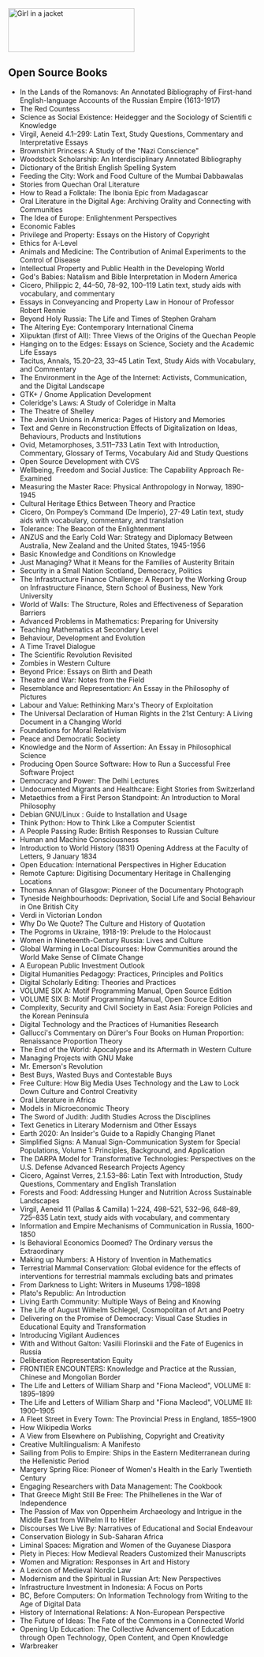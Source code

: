 <img src="https://github.com/manjunath5496/List-of-effects/blob/main/1/1024px-CC-BY-NC-ND.svg.png" alt="Girl in a jacket" width="256" height="89">

</br>

<h2>Open Source Books </h2>


<ul>

                             

 <li><a target="_blank" href="https://github.com/manjunath5496/Open-Source-Books/blob/master/os(1).pdf" style="text-decoration:none;">In the Lands of the Romanovs: An Annotated Bibliography of First-hand English-language Accounts of the Russian Empire (1613-1917)</a></li>

 <li><a target="_blank" href="https://github.com/manjunath5496/Open-Source-Books/blob/master/os(2).pdf" style="text-decoration:none;"> The Red Countess</a></li>

<li><a target="_blank" href="https://github.com/manjunath5496/Open-Source-Books/blob/master/os(3).pdf" style="text-decoration:none;">Science as Social Existence:
Heidegger and the Sociology of Scientifi c Knowledge</a></li>
 <li><a target="_blank" href="https://github.com/manjunath5496/Open-Source-Books/blob/master/os(4).pdf" style="text-decoration:none;">Virgil, Aeneid 4.1–299:
Latin Text, Study Questions, Commentary and Interpretative Essays</a></li>                              
<li><a target="_blank" href="https://github.com/manjunath5496/Open-Source-Books/blob/master/os(5).pdf" style="text-decoration:none;">Brownshirt Princess:
A Study of the "Nazi Conscience"</a></li>
<li><a target="_blank" href="https://github.com/manjunath5496/Open-Source-Books/blob/master/os(6).pdf" style="text-decoration:none;">Woodstock Scholarship: An Interdisciplinary Annotated Bibliography</a></li>
 <li><a target="_blank" href="https://github.com/manjunath5496/Open-Source-Books/blob/master/os(7).pdf" style="text-decoration:none;">Dictionary
of the British English Spelling System</a></li>

 <li><a target="_blank" href="https://github.com/manjunath5496/Open-Source-Books/blob/master/os(8).pdf" style="text-decoration:none;"> Feeding the City: Work and Food Culture of the Mumbai Dabbawalas </a></li>
   <li><a target="_blank" href="https://github.com/manjunath5496/Open-Source-Books/blob/master/os(9).pdf" style="text-decoration:none;">Stories from Quechan
Oral Literature</a></li>
  
   
 <li><a target="_blank" href="https://github.com/manjunath5496/Open-Source-Books/blob/master/os(10).pdf" style="text-decoration:none;">How to Read a Folktale:
The Ibonia Epic from Madagascar </a></li>                              
<li><a target="_blank" href="https://github.com/manjunath5496/Open-Source-Books/blob/master/os(11).pdf" style="text-decoration:none;">Oral Literature in the
Digital Age: Archiving Orality and Connecting with Communities</a></li>
<li><a target="_blank" href="https://github.com/manjunath5496/Open-Source-Books/blob/master/os(12).pdf" style="text-decoration:none;">The Idea of Europe:
Enlightenment Perspectives</a></li>
<li><a target="_blank" href="https://github.com/manjunath5496/Open-Source-Books/blob/master/os(13).pdf" style="text-decoration:none;">Economic Fables</a></li>

<li><a target="_blank" href="https://github.com/manjunath5496/Open-Source-Books/blob/master/os(14).pdf" style="text-decoration:none;">Privilege and Property:
Essays on the History of Copyright</a></li>
                              
<li><a target="_blank" href="https://github.com/manjunath5496/Open-Source-Books/blob/master/os(15).pdf" style="text-decoration:none;">Ethics for A-Level</a></li>

<li><a target="_blank" href="https://github.com/manjunath5496/Open-Source-Books/blob/master/os(16).pdf" style="text-decoration:none;">Animals and Medicine: The Contribution of Animal Experiments to the Control of Disease</a></li>

  <li><a target="_blank" href="https://github.com/manjunath5496/Open-Source-Books/blob/master/os(17).pdf" style="text-decoration:none;">Intellectual Property and Public
Health in the Developing World</a></li>   
  
<li><a target="_blank" href="https://github.com/manjunath5496/Open-Source-Books/blob/master/os(18).pdf" style="text-decoration:none;">God's Babies: Natalism and Bible
Interpretation in Modern America</a></li> 

  
<li><a target="_blank" href="https://github.com/manjunath5496/Open-Source-Books/blob/master/os(19).pdf" style="text-decoration:none;">Cicero, Philippic 2,
44–50, 78–92, 100–119 Latin text, study aids with vocabulary, and commentary</a></li> 

<li><a target="_blank" href="https://github.com/manjunath5496/Open-Source-Books/blob/master/os(20).pdf" style="text-decoration:none;">Essays in Conveyancing and Property Law
in Honour of Professor Robert Rennie</a></li>

<li><a target="_blank" href="https://github.com/manjunath5496/Open-Source-Books/blob/master/os(21).pdf" style="text-decoration:none;">Beyond Holy Russia: The Life and Times of Stephen Graham</a></li>
<li><a target="_blank" href="https://github.com/manjunath5496/Open-Source-Books/blob/master/os(22).pdf" style="text-decoration:none;">The Altering Eye:
Contemporary International Cinema</a></li> 
 <li><a target="_blank" href="https://github.com/manjunath5496/Open-Source-Books/blob/master/os(23).pdf" style="text-decoration:none;">Xiipuktan (first of All): Three Views of the Origins of the Quechan People</a></li> 
 

   <li><a target="_blank" href="https://github.com/manjunath5496/Open-Source-Books/blob/master/os(24).pdf" style="text-decoration:none;">Hanging on to the Edges: Essays on Science, Society and the Academic Life Essays</a></li>
 
   <li><a target="_blank" href="https://github.com/manjunath5496/Open-Source-Books/blob/master/os(25).pdf" style="text-decoration:none;">Tacitus, Annals,
15.20–23, 33–45 Latin Text, Study Aids with Vocabulary, and Commentary</a></li>                              
 <li><a target="_blank" href="https://github.com/manjunath5496/Open-Source-Books/blob/master/os(26).pdf" style="text-decoration:none;">The Environment in the
Age of the Internet: Activists, Communication, and the Digital Landscape</a></li>
 <li><a target="_blank" href="https://github.com/manjunath5496/Open-Source-Books/blob/master/os(27).pdf" style="text-decoration:none;">GTK+ / Gnome Application
Development</a></li>
   
 
   <li><a target="_blank" href="https://github.com/manjunath5496/Open-Source-Books/blob/master/os(28).pdf" style="text-decoration:none;">Coleridge's Laws:
A Study of Coleridge in Malta</a></li>
 
   <li><a target="_blank" href="https://github.com/manjunath5496/Open-Source-Books/blob/master/os(29).pdf" style="text-decoration:none;">The Theatre of Shelley</a></li>                              

  <li><a target="_blank" href="https://github.com/manjunath5496/Open-Source-Books/blob/master/os(30).pdf" style="text-decoration:none;">The Jewish Unions in America: Pages of History and Memories</a></li>
 
   <li><a target="_blank" href="https://github.com/manjunath5496/Open-Source-Books/blob/master/os(31).pdf" style="text-decoration:none;">Text and Genre
in Reconstruction Effects of Digitalization on Ideas, Behaviours, Products and Institutions</a></li> 
    <li><a target="_blank" href="https://github.com/manjunath5496/Open-Source-Books/blob/master/os(32).pdf" style="text-decoration:none;">Ovid, Metamorphoses,
3.511–733 Latin Text with Introduction, Commentary, Glossary of Terms, Vocabulary Aid and Study Questions</a></li> 

   <li><a target="_blank" href="https://github.com/manjunath5496/Open-Source-Books/blob/master/os(33).pdf" style="text-decoration:none;">Open Source
Development with CVS</a></li>                              

  <li><a target="_blank" href="https://github.com/manjunath5496/Open-Source-Books/blob/master/os(34).pdf" style="text-decoration:none;">Wellbeing, Freedom
and Social Justice: The Capability Approach Re-Examined</a></li> 
 
  <li><a target="_blank" href="https://github.com/manjunath5496/Open-Source-Books/blob/master/os(35).pdf" style="text-decoration:none;">Measuring the Master Race:
Physical Anthropology in Norway, 1890-1945</a></li> 

  <li><a target="_blank" href="https://github.com/manjunath5496/Open-Source-Books/blob/master/os(36).pdf" style="text-decoration:none;">Cultural Heritage Ethics
Between Theory and Practice</a></li> 
 
<li><a target="_blank" href="https://github.com/manjunath5496/Open-Source-Books/blob/master/os(37).pdf" style="text-decoration:none;">Cicero,
On Pompey’s Command (De Imperio), 27-49 Latin text, study aids with vocabulary, commentary, and translation</a></li>
 <li><a target="_blank" href="https://github.com/manjunath5496/Open-Source-Books/blob/master/os(38).pdf" style="text-decoration:none;">Tolerance: The Beacon of the Enlightenment</a></li>
<li><a target="_blank" href="https://github.com/manjunath5496/Open-Source-Books/blob/master/os(39).pdf" style="text-decoration:none;">ANZUS and the Early
Cold War: Strategy and Diplomacy Between Australia, New Zealand and the United States, 1945-1956</a></li>
 <li><a target="_blank" href="https://github.com/manjunath5496/Open-Source-Books/blob/master/os(40).pdf" style="text-decoration:none;">Basic Knowledge and Conditions on Knowledge</a></li>                              
<li><a target="_blank" href="https://github.com/manjunath5496/Open-Source-Books/blob/master/os(41).pdf" style="text-decoration:none;">Just Managing?
What it Means for the Families of Austerity Britain</a></li>
<li><a target="_blank" href="https://github.com/manjunath5496/Open-Source-Books/blob/master/os(42).pdf" style="text-decoration:none;">Security in a Small Nation
Scotland, Democracy, Politics</a></li>
 
  <li><a target="_blank" href="https://github.com/manjunath5496/Open-Source-Books/blob/master/os(43).pdf" style="text-decoration:none;">The Infrastructure Finance Challenge:
A Report by the Working Group on Infrastructure Finance, Stern School of Business, New York University</a></li>
 <li><a target="_blank" href="https://github.com/manjunath5496/Open-Source-Books/blob/master/os(44).pdf" style="text-decoration:none;">World of Walls:
The Structure, Roles and Effectiveness of Separation Barriers</a></li>
   <li><a target="_blank" href="https://github.com/manjunath5496/Open-Source-Books/blob/master/os(45).pdf" style="text-decoration:none;">Advanced Problems in Mathematics:
Preparing for University</a></li>  
   
<li><a target="_blank" href="https://github.com/manjunath5496/Open-Source-Books/blob/master/os(46).pdf" style="text-decoration:none;">Teaching Mathematics at
Secondary Level</a></li> 
                             
<li><a target="_blank" href="https://github.com/manjunath5496/Open-Source-Books/blob/master/os(47).pdf" style="text-decoration:none;">Behaviour, Development
and Evolution</a></li>
<li><a target="_blank" href="https://github.com/manjunath5496/Open-Source-Books/blob/master/os(48).pdf" style="text-decoration:none;">A Time Travel Dialogue</a></li>

<li><a target="_blank" href="https://github.com/manjunath5496/Open-Source-Books/blob/master/os(49).pdf" style="text-decoration:none;">The Scientific Revolution Revisited</a></li>
                              
<li><a target="_blank" href="https://github.com/manjunath5496/Open-Source-Books/blob/master/os(50).pdf" style="text-decoration:none;">Zombies in
Western Culture</a></li>
<li><a target="_blank" href="https://github.com/manjunath5496/Open-Source-Books/blob/master/os(51).pdf" style="text-decoration:none;">Beyond Price:
Essays on Birth and Death</a></li>
<li><a target="_blank" href="https://github.com/manjunath5496/Open-Source-Books/blob/master/os(52).pdf" style="text-decoration:none;">Theatre and War:
Notes from the Field</a></li>

<li><a target="_blank" href="https://github.com/manjunath5496/Open-Source-Books/blob/master/os(53).pdf" style="text-decoration:none;">Resemblance and Representation:
An Essay in the Philosophy of Pictures</a></li>
 
<li><a target="_blank" href="https://github.com/manjunath5496/Open-Source-Books/blob/master/os(54).pdf" style="text-decoration:none;">Labour and Value:
Rethinking Marx's Theory of Exploitation </a></li>

<li><a target="_blank" href="https://github.com/manjunath5496/Open-Source-Books/blob/master/os(55).pdf" style="text-decoration:none;">The Universal Declaration of Human Rights in the 21st Century: A Living Document in a Changing World</a></li>
 
  <li><a target="_blank" href="https://github.com/manjunath5496/Open-Source-Books/blob/master/os(56).pdf" style="text-decoration:none;">Foundations for
Moral Relativism </a></li>                              

  <li><a target="_blank" href="https://github.com/manjunath5496/Open-Source-Books/blob/master/os(57).pdf" style="text-decoration:none;">Peace and
Democratic Society</a></li>
 
   <li><a target="_blank" href="https://github.com/manjunath5496/Open-Source-Books/blob/master/os(58).pdf" style="text-decoration:none;">Knowledge and the Norm
of Assertion: An Essay in Philosophical Science</a></li>
    <li><a target="_blank" href="https://github.com/manjunath5496/Open-Source-Books/blob/master/os(59).pdf" style="text-decoration:none;">Producing Open Source Software:
How to Run a Successful Free Software Project</a></li>
 
  <li><a target="_blank" href="https://github.com/manjunath5496/Open-Source-Books/blob/master/os(60).pdf" style="text-decoration:none;">Democracy and Power:
The Delhi Lectures </a></li>
 
   <li><a target="_blank" href="https://github.com/manjunath5496/Open-Source-Books/blob/master/os(61).pdf" style="text-decoration:none;">Undocumented Migrants and Healthcare:
Eight Stories from Switzerland</a></li>
 
   <li><a target="_blank" href="https://github.com/manjunath5496/Open-Source-Books/blob/master/os(62).pdf" style="text-decoration:none;">Metaethics from a
First Person Standpoint: An Introduction to Moral Philosophy</a></li>
 
   <li><a target="_blank" href="https://github.com/manjunath5496/Open-Source-Books/blob/master/os(63).pdf" style="text-decoration:none;">Debian GNU/Linux : Guide to Installation and Usage</a></li>                              

  <li><a target="_blank" href="https://github.com/manjunath5496/Open-Source-Books/blob/master/os(64).pdf" style="text-decoration:none;">Think Python:
How to Think Like a Computer Scientist</a></li>
 
   <li><a target="_blank" href="https://github.com/manjunath5496/Open-Source-Books/blob/master/os(65).pdf" style="text-decoration:none;">A People Passing Rude: British Responses to Russian Culture </a></li> 

   <li><a target="_blank" href="https://github.com/manjunath5496/Open-Source-Books/blob/master/os(66).pdf" style="text-decoration:none;">Human and Machine
Consciousness</a></li> 
 
   <li><a target="_blank" href="https://github.com/manjunath5496/Open-Source-Books/blob/master/os(67).pdf" style="text-decoration:none;">Introduction to World History (1831)
Opening Address at the Faculty of Letters, 9 January 1834</a></li>                              

  <li><a target="_blank" href="https://github.com/manjunath5496/Open-Source-Books/blob/master/os(68).pdf" style="text-decoration:none;">Open Education:
International Perspectives in Higher Education</a></li> 
 
  
   <li><a target="_blank" href="https://github.com/manjunath5496/Open-Source-Books/blob/master/os(69).pdf" style="text-decoration:none;">Remote Capture:
Digitising Documentary Heritage in Challenging Locations</a></li>                              

  <li><a target="_blank" href="https://github.com/manjunath5496/Open-Source-Books/blob/master/os(70).pdf" style="text-decoration:none;">Thomas Annan of Glasgow:
Pioneer of the Documentary Photograph</a></li> 
  
 
 <li><a target="_blank" href="https://github.com/manjunath5496/Open-Source-Books/blob/master/os(71).pdf" style="text-decoration:none;">Tyneside Neighbourhoods:
Deprivation, Social Life and Social Behaviour in One British City</a></li>
 
 <li><a target="_blank" href="https://github.com/manjunath5496/Open-Source-Books/blob/master/os(72).pdf" style="text-decoration:none;">Verdi in Victorian London</a></li> 
 
 
 <li><a target="_blank" href="https://github.com/manjunath5496/Open-Source-Books/blob/master/os(73).pdf" style="text-decoration:none;">Why Do We Quote?
The Culture and History of Quotation</a></li>
  <li><a target="_blank" href="https://github.com/manjunath5496/Open-Source-Books/blob/master/os(74).pdf" style="text-decoration:none;">The Pogroms in Ukraine,
1918-19: Prelude to the Holocaust</a></li>
    <li><a target="_blank" href="https://github.com/manjunath5496/Open-Source-Books/blob/master/os(75).pdf" style="text-decoration:none;">Women in Nineteenth-Century
Russia: Lives and Culture</a></li>                        
<li><a target="_blank" href="https://github.com/manjunath5496/Open-Source-Books/blob/master/os(76).pdf" style="text-decoration:none;">Global Warming in
Local Discourses: How Communities around the World Make Sense of Climate Change</a></li>

 <li><a target="_blank" href="https://github.com/manjunath5496/Open-Source-Books/blob/master/os(77).pdf" style="text-decoration:none;">A European Public
Investment Outlook</a></li> 
 
 
 <li><a target="_blank" href="https://github.com/manjunath5496/Open-Source-Books/blob/master/os(78).pdf" style="text-decoration:none;">Digital Humanities Pedagogy:
Practices, Principles and Politics</a></li>
  <li><a target="_blank" href="https://github.com/manjunath5496/Open-Source-Books/blob/master/os(79).pdf" style="text-decoration:none;">Digital Scholarly Editing:
Theories and Practices</a></li>


 <li><a target="_blank" href="https://github.com/manjunath5496/Open-Source-Books/blob/master/os(80).pdf" style="text-decoration:none;">VOLUME SIX A: Motif Programming Manual, Open Source Edition</a></li> 
 
 
 <li><a target="_blank" href="https://github.com/manjunath5496/Open-Source-Books/blob/master/os(81).pdf" style="text-decoration:none;">VOLUME SIX B: Motif Programming Manual, Open Source Edition</a></li>
  <li><a target="_blank" href="https://github.com/manjunath5496/Open-Source-Books/blob/master/os(82).pdf" style="text-decoration:none;">Complexity, Security and
Civil Society in East Asia: Foreign Policies and the Korean Peninsula</a></li>

 <li><a target="_blank" href="https://github.com/manjunath5496/Open-Source-Books/blob/master/os(83).pdf" style="text-decoration:none;">Digital Technology and
the Practices of Humanities Research</a></li>
  <li><a target="_blank" href="https://github.com/manjunath5496/Open-Source-Books/blob/master/os(84).pdf" style="text-decoration:none;">Gallucci's Commentary on
Dürer's Four Books on Human Proportion: Renaissance Proportion Theory</a></li>

 <li><a target="_blank" href="https://github.com/manjunath5496/Open-Source-Books/blob/master/os(85).pdf" style="text-decoration:none;">The End of the World:
Apocalypse and its Aftermath in Western Culture</a></li>
  <li><a target="_blank" href="https://github.com/manjunath5496/Open-Source-Books/blob/master/os(86).pdf" style="text-decoration:none;">Managing Projects
with GNU Make</a></li>

 <li><a target="_blank" href="https://github.com/manjunath5496/Open-Source-Books/blob/master/os(87).pdf" style="text-decoration:none;">Mr. Emerson's Revolution</a></li>
  <li><a target="_blank" href="https://github.com/manjunath5496/Open-Source-Books/blob/master/os(88).pdf" style="text-decoration:none;">Best Buys, Wasted Buys and
Contestable Buys</a></li>
  <li><a target="_blank" href="https://github.com/manjunath5496/Open-Source-Books/blob/master/os(89).pdf" style="text-decoration:none;">Free Culture: How Big Media Uses Technology and the Law to Lock Down Culture and Control Creativity</a></li>
  
  
  <li><a target="_blank" href="https://github.com/manjunath5496/Open-Source-Books/blob/master/os(90).pdf" style="text-decoration:none;"> Oral Literature in Africa</a></li>
  <li><a target="_blank" href="https://github.com/manjunath5496/Open-Source-Books/blob/master/os(91).pdf" style="text-decoration:none;">Models in Microeconomic Theory</a></li>

 <li><a target="_blank" href="https://github.com/manjunath5496/Open-Source-Books/blob/master/os(92).pdf" style="text-decoration:none;">The Sword of Judith:
Judith Studies Across the Disciplines</a></li>
  <li><a target="_blank" href="https://github.com/manjunath5496/Open-Source-Books/blob/master/os(93).pdf" style="text-decoration:none;"> Text Genetics in
Literary Modernism and Other Essays</a></li>
  <li><a target="_blank" href="https://github.com/manjunath5496/Open-Source-Books/blob/master/os(94).pdf" style="text-decoration:none;">Earth 2020: An Insider's Guide to a Rapidly Changing Planet</a></li> 
  
   <li><a target="_blank" href="https://github.com/manjunath5496/Open-Source-Books/blob/master/os(95).pdf" style="text-decoration:none;">Simplified Signs:
A Manual Sign-Communication System for Special Populations, Volume 1: Principles, Background, and Application</a></li>  
  
<li><a target="_blank" href="https://github.com/manjunath5496/Open-Source-Books/blob/master/os(96).pdf" style="text-decoration:none;">The DARPA Model for Transformative
Technologies: Perspectives on the U.S. Defense Advanced Research Projects Agency</a></li> 
  
  
<li><a target="_blank" href="https://github.com/manjunath5496/Open-Source-Books/blob/master/os(97).pdf" style="text-decoration:none;">Cicero, Against Verres, 2.1.53–86:
Latin Text with Introduction, Study Questions, Commentary and English Translation</a></li>


 <li><a target="_blank" href="https://github.com/manjunath5496/Open-Source-Books/blob/master/os(98).pdf" style="text-decoration:none;">Forests and Food:
Addressing Hunger and Nutrition Across Sustainable Landscapes</a></li> 
  
   <li><a target="_blank" href="https://github.com/manjunath5496/Open-Source-Books/blob/master/os(99).pdf" style="text-decoration:none;">Virgil, Aeneid 11 (Pallas & Camilla)
1–224, 498–521, 532–96, 648–89, 725–835 Latin text, study aids with vocabulary, and commentary</a></li>  
  
<li><a target="_blank" href="https://github.com/manjunath5496/Open-Source-Books/blob/master/os(100).pdf" style="text-decoration:none;">Information and Empire
Mechanisms of Communication in Russia, 1600-1850</a></li>  
  
 <li><a target="_blank" href="https://github.com/manjunath5496/Open-Source-Books/blob/master/os(101).pdf" style="text-decoration:none;">Is Behavioral Economics
Doomed? The Ordinary versus the Extraordinary</a></li> 
  
   <li><a target="_blank" href="https://github.com/manjunath5496/Open-Source-Books/blob/master/os(102).pdf" style="text-decoration:none;">Making up Numbers:
A History of Invention in Mathematics</a></li> 
  
   
 <li><a target="_blank" href="https://github.com/manjunath5496/Open-Source-Books/blob/master/os(103).pdf" style="text-decoration:none;">Terrestrial Mammal
Conservation: Global evidence for the effects of interventions for terrestrial mammals excluding bats and primates</a></li> 
  
   <li><a target="_blank" href="https://github.com/manjunath5496/Open-Source-Books/blob/master/os(104).pdf" style="text-decoration:none;">From Darkness to Light:
Writers in Museums 1798–1898</a></li>  
   
 <li><a target="_blank" href="https://github.com/manjunath5496/Open-Source-Books/blob/master/os(105).pdf" style="text-decoration:none;">Plato's Republic:
An Introduction</a></li> 
 
<li><a target="_blank" href="https://github.com/manjunath5496/Open-Source-Books/blob/master/os(106).pdf" style="text-decoration:none;">Living Earth Community:
Multiple Ways of Being and Knowing </a></li> 
  
   <li><a target="_blank" href="https://github.com/manjunath5496/Open-Source-Books/blob/master/os(107).pdf" style="text-decoration:none;">The Life of
August Wilhelm Schlegel, Cosmopolitan of Art and Poetry</a></li> 
  
   
 <li><a target="_blank" href="https://github.com/manjunath5496/Open-Source-Books/blob/master/os(108).pdf" style="text-decoration:none;">Delivering on the Promise of Democracy: Visual Case Studies in Educational Equity and Transformation</a></li> 
  
   <li><a target="_blank" href="https://github.com/manjunath5496/Open-Source-Books/blob/master/os(109).pdf" style="text-decoration:none;">Introducing
Vigilant Audiences</a></li>  
   
 <li><a target="_blank" href="https://github.com/manjunath5496/Open-Source-Books/blob/master/os(110).pdf" style="text-decoration:none;">With and Without Galton:
Vasilii Florinskii and the Fate of Eugenics in Russia</a></li>  
   
<li><a target="_blank" href="https://github.com/manjunath5496/Open-Source-Books/blob/master/os(111).pdf" style="text-decoration:none;">Deliberation Representation Equity</a></li> 
  
   
 <li><a target="_blank" href="https://github.com/manjunath5496/Open-Source-Books/blob/master/os(112).pdf" style="text-decoration:none;">FRONTIER ENCOUNTERS:
Knowledge and Practice at the Russian, Chinese and Mongolian Border</a></li> 
  
   <li><a target="_blank" href="https://github.com/manjunath5496/Open-Source-Books/blob/master/os(113).pdf" style="text-decoration:none;">The Life and Letters of
William Sharp and "Fiona Macleod", VOLUME II: 1895–1899</a></li>  
   
<li><a target="_blank" href="https://github.com/manjunath5496/Open-Source-Books/blob/master/os(114).pdf" style="text-decoration:none;">The Life and Letters of
William Sharp and "Fiona Macleod", VOLUME III: 1900–1905</a></li>
 <li><a target="_blank" href="https://github.com/manjunath5496/Open-Source-Books/blob/master/os(115).pdf" style="text-decoration:none;">A Fleet Street in Every Town:
The Provincial Press in England, 1855–1900</a></li>  
   
 <li><a target="_blank" href="https://github.com/manjunath5496/Open-Source-Books/blob/master/os(116).pdf" style="text-decoration:none;">How Wikipedia Works</a></li>   
   
   <li><a target="_blank" href="https://github.com/manjunath5496/Open-Source-Books/blob/master/os(117).pdf" style="text-decoration:none;">A View from Elsewhere on Publishing, Copyright and Creativity </a></li>  
   
 <li><a target="_blank" href="https://github.com/manjunath5496/Open-Source-Books/blob/master/os(118).pdf" style="text-decoration:none;">Creative Multilingualism:
A Manifesto</a></li>  
   
  <li><a target="_blank" href="https://github.com/manjunath5496/Open-Source-Books/blob/master/os(119).pdf" style="text-decoration:none;">Sailing from Polis to Empire: Ships in the Eastern Mediterranean during the Hellenistic Period </a></li> 
  
   <li><a target="_blank" href="https://github.com/manjunath5496/Open-Source-Books/blob/master/os(120).pdf" style="text-decoration:none;">Margery Spring Rice:
Pioneer of Women's Health in the Early Twentieth Century</a></li>  
   
 <li><a target="_blank" href="https://github.com/manjunath5496/Open-Source-Books/blob/master/os(121).pdf" style="text-decoration:none;">Engaging Researchers with
Data Management: The Cookbook</a></li>   
   
   <li><a target="_blank" href="https://github.com/manjunath5496/Open-Source-Books/blob/master/os(122).pdf" style="text-decoration:none;">That Greece Might Still Be Free:
The Philhellenes in the War of Independence </a></li>  
     
<li><a target="_blank" href="https://github.com/manjunath5496/Open-Source-Books/blob/master/os(123).pdf" style="text-decoration:none;">The Passion of Max von
Oppenheim Archaeology and Intrigue in the Middle East from Wilhelm II to Hitler</a></li>  
   
 <li><a target="_blank" href="https://github.com/manjunath5496/Open-Source-Books/blob/master/os(124).pdf" style="text-decoration:none;">Discourses We Live By:
Narratives of Educational and Social Endeavour</a></li>   
   
   <li><a target="_blank" href="https://github.com/manjunath5496/Open-Source-Books/blob/master/os(125).pdf" style="text-decoration:none;">Conservation Biology
in Sub-Saharan Africa</a></li>   
   
   <li><a target="_blank" href="https://github.com/manjunath5496/Open-Source-Books/blob/master/os(126).pdf" style="text-decoration:none;">Liminal Spaces:
Migration and Women of the Guyanese Diaspora</a></li> 
   
<li><a target="_blank" href="https://github.com/manjunath5496/Open-Source-Books/blob/master/os(127).pdf" style="text-decoration:none;">Piety in Pieces:
How Medieval Readers Customized their Manuscripts</a></li>  
   
 <li><a target="_blank" href="https://github.com/manjunath5496/Open-Source-Books/blob/master/os(128).pdf" style="text-decoration:none;">Women and Migration:
Responses in Art and History</a></li>   
   
   <li><a target="_blank" href="https://github.com/manjunath5496/Open-Source-Books/blob/master/os(129).pdf" style="text-decoration:none;">A Lexicon of Medieval Nordic Law</a></li>   
   
   <li><a target="_blank" href="https://github.com/manjunath5496/Open-Source-Books/blob/master/os(130).pdf" style="text-decoration:none;">Modernism and the
Spiritual in Russian Art: New Perspectives</a></li>    
   
<li><a target="_blank" href="https://github.com/manjunath5496/Open-Source-Books/blob/master/os(131).pdf" style="text-decoration:none;">Infrastructure
Investment in Indonesia: A Focus on Ports</a></li>   
   
   <li><a target="_blank" href="https://github.com/manjunath5496/Open-Source-Books/blob/master/os(132).pdf" style="text-decoration:none;">BC, Before Computers:
On Information Technology from Writing to the Age of Digital Data</a></li>   
   
 <li><a target="_blank" href="https://github.com/manjunath5496/Open-Source-Books/blob/master/os(133).pdf" style="text-decoration:none;">History of
International Relations: A Non-European Perspective</a></li>  

   <li><a target="_blank" href="https://github.com/manjunath5496/Open-Source-Books/blob/master/os(134).pdf" style="text-decoration:none;">The Future of Ideas: The Fate of the Commons in a Connected World</a></li>    
   
<li><a target="_blank" href="https://github.com/manjunath5496/Open-Source-Books/blob/master/os(135).pdf" style="text-decoration:none;">Opening Up Education:
The Collective Advancement of Education through Open Technology, Open Content, and Open Knowledge</a></li>   
   
   <li><a target="_blank" href="https://github.com/manjunath5496/Open-Source-Books/blob/master/os(136).pdf" style="text-decoration:none;">Warbreaker</a></li>   
   



   </ul>
